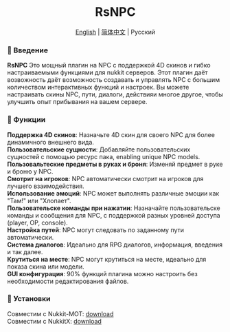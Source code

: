 <h1 align="center">
  RsNPC
</h1>

<p align="center">
<a href="README.md">English</a> | <a href="README_zh.md">简体中文</a> | Русский
</p>

### 📖 Введение

**RsNPC** Это мощный плагин на NPC с поддержкой 4D скинов и гибко настраиваемыми функциями для nukkit серверов. Этот плагин даёт возвожность даёт возможность создавать и управлять NPC с большим количеством интерактивных функций и настроек. Вы можете настраивать скины NPC, пути, диалоги, действияи многое другое, чтобы улучшить опыт прибывания на вашем сервере.  

### 📝 Функции

**Поддержка 4D скинов**: Назначьте 4D скин для своего NPC для более динамичного внешнего вида.   
**Пользовательские сущности**: Добавляйте пользовательских сущностей с помощью ресурс пака, enabling unique NPC models.   
**Пользовальтеские предметы в руках и броня**: Изменяй предмет в руке и броню у NPC.  
**Смотрит на игроков**: NPC автоматически смотрит на игроков для лучшего взаимодействия.   
**Использование эмоций**: NPC может выполнять различные эмоции как "Там!" или "Хлопает".  
**Пользовательске команды при нажатии**: Назначайте пользовательске команды и сообщения для NPC, с поддержкой разных уровней доступа (player, OP, console).   
**Настройка путей**: NPC могут следовать по заданному пути автоматически.  
**Система диалогов**: Идеально для RPG диалогов, информация, введения и так далее.  
**Крутиться на месте**: NPC могут крутиться на месте, идеально для показа скина или модели.  
**GUI конфигурация**: 90% функций плагина можно настроить без необходимости редактирования файлов.  

### 📄 Установки
Совместим с Nukkit-MOT: [download](https://ci.lanink.cn/job/RsNPC/job/master/)  
Совместим с NukkitX: [download](https://ci.lanink.cn/job/RsNPC/job/nkx/)  


